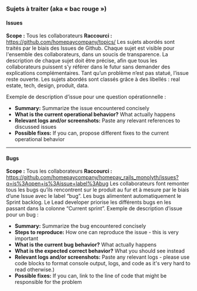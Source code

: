 ### Sujets à traiter (aka « bac rouge »)
#### Issues
**Scope :** Tous les collaborateurs
**Raccourci :** https://github.com/homepaycompany/topics/
Les sujets abordés sont traités par le biais des Issues de Github. Chaque sujet est visible pour l'ensemble des collaborateurs, dans un soucis de transparence.
La description de chaque sujet doit être précise, afin que tous les collaborateurs puissent s’y référer dans le futur sans demander des explications complémentaires. Tant qu’un problème n’est pas statué, l’issue reste ouverte. 
Les sujets abordés sont classés grâce à des libellés : real estate, tech, design, produit, data. 

Exemple de description d’issue pour une question opérationnelle :
- **Summary:** Summarize the issue encountered concisely
- **What is the current operational behavior?** What actually happens
- **Relevant logs and/or screenshots:** Paste any relevant references to discussed issues
- **Possible fixes:** If you can, propose different fixes to the current operational behavior

---

#### Bugs
**Scope :** Tous les collaborateurs
**Raccourci :** https://github.com/homepaycompany/homepay_rails_monolyth/issues?q=is%3Aopen+is%3Aissue+label%3Abug
Les collaborateurs font remonter tous les bugs qu’ils rencontrent sur le produit au fur et à mesure par le biais d’une Issue avec le label “bug”. Les bugs alimentent automatiquement le Sprint backlog. Le Lead developer priorise les différents bugs en les passant dans la colonne “Current sprint”.
Exemple de description d’issue pour un bug :
- **Summary:** Summarize the bug encountered concisely
- **Steps to reproduce:** How one can reproduce the issue - this is very important
- **What is the current bug behavior?** What actually happens
- **What is the expected correct behavior?** What you should see instead
- **Relevant logs and/or screenshots:** Paste any relevant logs - please use code blocks to format console output, logs, and code as it's very hard to read otherwise.)
- **Possible fixes:** If you can, link to the line of code that might be responsible for the problem
